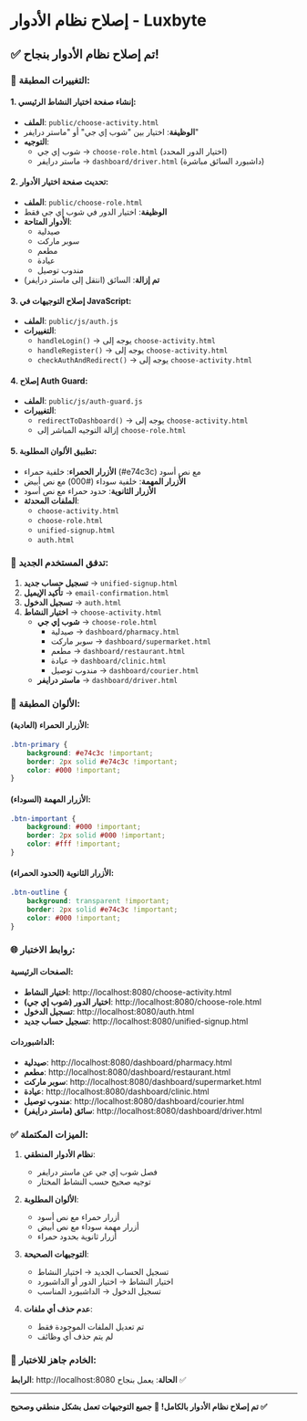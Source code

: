 # إصلاح نظام الأدوار - Luxbyte

## ✅ تم إصلاح نظام الأدوار بنجاح!

### 🎯 التغييرات المطبقة:

#### 1. إنشاء صفحة اختيار النشاط الرئيسي:
- **الملف**: `public/choose-activity.html`
- **الوظيفة**: اختيار بين "شوب إي جي" أو "ماستر درايفر"
- **التوجيه**:
  - شوب إي جي → `choose-role.html` (اختيار الدور المحدد)
  - ماستر درايفر → `dashboard/driver.html` (داشبورد السائق مباشرة)

#### 2. تحديث صفحة اختيار الأدوار:
- **الملف**: `public/choose-role.html`
- **الوظيفة**: اختيار الدور في شوب إي جي فقط
- **الأدوار المتاحة**:
  - صيدلية
  - سوبر ماركت
  - مطعم
  - عيادة
  - مندوب توصيل
- **تم إزالة**: السائق (انتقل إلى ماستر درايفر)

#### 3. إصلاح التوجيهات في JavaScript:
- **الملف**: `public/js/auth.js`
- **التغييرات**:
  - `handleLogin()` → يوجه إلى `choose-activity.html`
  - `handleRegister()` → يوجه إلى `choose-activity.html`
  - `checkAuthAndRedirect()` → يوجه إلى `choose-activity.html`

#### 4. إصلاح Auth Guard:
- **الملف**: `public/js/auth-guard.js`
- **التغييرات**:
  - `redirectToDashboard()` → يوجه إلى `choose-activity.html`
  - إزالة التوجيه المباشر إلى `choose-role.html`

#### 5. تطبيق الألوان المطلوبة:
- **الأزرار الحمراء**: خلفية حمراء (#e74c3c) مع نص أسود
- **الأزرار المهمة**: خلفية سوداء (#000) مع نص أبيض
- **الأزرار الثانوية**: حدود حمراء مع نص أسود
- **الملفات المحدثة**:
  - `choose-activity.html`
  - `choose-role.html`
  - `unified-signup.html`
  - `auth.html`

### 🔄 تدفق المستخدم الجديد:

1. **تسجيل حساب جديد** → `unified-signup.html`
2. **تأكيد الإيميل** → `email-confirmation.html`
3. **تسجيل الدخول** → `auth.html`
4. **اختيار النشاط** → `choose-activity.html`
   - **شوب إي جي** → `choose-role.html`
     - صيدلية → `dashboard/pharmacy.html`
     - سوبر ماركت → `dashboard/supermarket.html`
     - مطعم → `dashboard/restaurant.html`
     - عيادة → `dashboard/clinic.html`
     - مندوب توصيل → `dashboard/courier.html`
   - **ماستر درايفر** → `dashboard/driver.html`

### 🎨 الألوان المطبقة:

#### الأزرار الحمراء (العادية):
```css
.btn-primary {
    background: #e74c3c !important;
    border: 2px solid #e74c3c !important;
    color: #000 !important;
}
```

#### الأزرار المهمة (السوداء):
```css
.btn-important {
    background: #000 !important;
    border: 2px solid #000 !important;
    color: #fff !important;
}
```

#### الأزرار الثانوية (الحدود الحمراء):
```css
.btn-outline {
    background: transparent !important;
    border: 2px solid #e74c3c !important;
    color: #000 !important;
}
```

### 🌐 روابط الاختبار:

#### الصفحات الرئيسية:
- **اختيار النشاط**: http://localhost:8080/choose-activity.html
- **اختيار الدور (شوب إي جي)**: http://localhost:8080/choose-role.html
- **تسجيل الدخول**: http://localhost:8080/auth.html
- **تسجيل حساب جديد**: http://localhost:8080/unified-signup.html

#### الداشبوردات:
- **صيدلية**: http://localhost:8080/dashboard/pharmacy.html
- **مطعم**: http://localhost:8080/dashboard/restaurant.html
- **سوبر ماركت**: http://localhost:8080/dashboard/supermarket.html
- **عيادة**: http://localhost:8080/dashboard/clinic.html
- **مندوب توصيل**: http://localhost:8080/dashboard/courier.html
- **سائق (ماستر درايفر)**: http://localhost:8080/dashboard/driver.html

### ✅ الميزات المكتملة:

1. **نظام الأدوار المنطقي**:
   - فصل شوب إي جي عن ماستر درايفر
   - توجيه صحيح حسب النشاط المختار

2. **الألوان المطلوبة**:
   - أزرار حمراء مع نص أسود
   - أزرار مهمة سوداء مع نص أبيض
   - أزرار ثانوية بحدود حمراء

3. **التوجيهات الصحيحة**:
   - تسجيل الحساب الجديد → اختيار النشاط
   - اختيار النشاط → اختيار الدور أو الداشبورد
   - تسجيل الدخول → الداشبورد المناسب

4. **عدم حذف أي ملفات**:
   - تم تعديل الملفات الموجودة فقط
   - لم يتم حذف أي وظائف

### 🚀 الخادم جاهز للاختبار:

**الرابط**: http://localhost:8080
**الحالة**: يعمل بنجاح ✅

---

**تم إصلاح نظام الأدوار بالكامل! 🎉**
**جميع التوجيهات تعمل بشكل منطقي وصحيح ✅**
